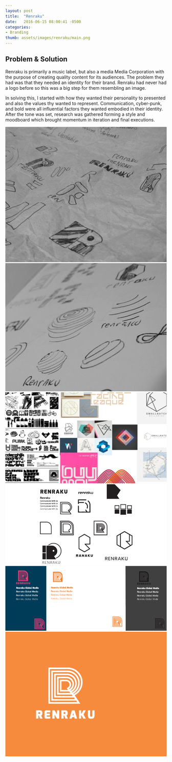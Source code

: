 ```yaml
---
layout: post
title:  "Renraku"
date:   2016-06-15 08:00:41 -0500
categories:
- Branding
thumb: assets/images/renraku/main.png
---
```

Problem & Solution
------------------
Renraku is primarily a music label, but also a media Media Corporation with the purpose of creating quality content for its audiences. The problem they had was that they needed an identity for their brand. Renraku had never had a logo before so this was a big step for them resembling an image.

In solving this, I started with how they wanted their personality to presented and also the values thy wanted to represent. Communication, cyber-punk, and bold were all influential factors they wanted embodied in their identity. After the tone was set, research was gathered forming a style and moodboard which brought momentum in iteration and final executions.


<div class="example-container">
<img class="example-img" alt="Logo Sketches" src="/assets/images/renraku/ideas1.jpg">
</div>

<div class="example-container">
<img class="example-img" alt="Logo Sketches" src="/assets/images/renraku/ideas2.jpg">
</div>

<div class="example-container">
<img class="example-img" alt="Logo Moodboard" src="/assets/images/renraku/moodboard.jpg">
</div>

<div class="example-container">
<img class="example-img" alt="Logo Ideations" src="/assets/images/renraku/draft.jpg">
</div>

<div class="example-container">
<img class="example-img" alt="Logo Color" src="/assets/images/renraku/color2.png">
</div>

<div class="example-container">
<img class="example-img" alt="Final Logo" src="/assets/images/renraku/main.png">
</div>
